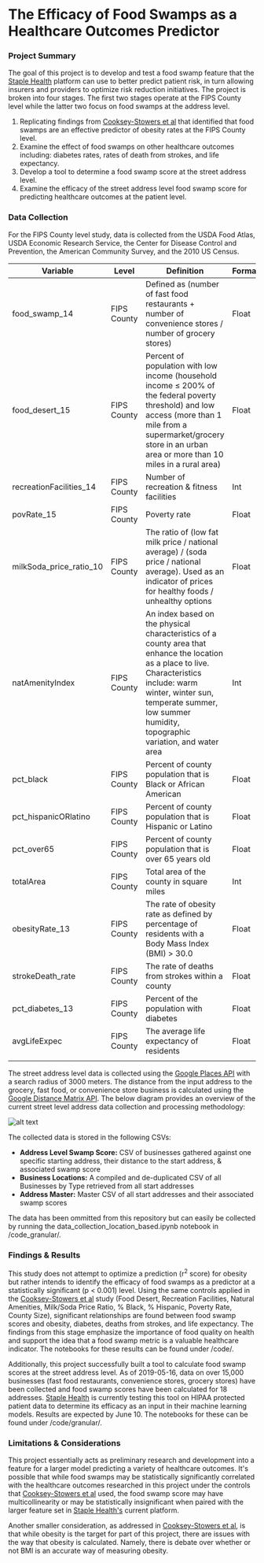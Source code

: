 # The Efficacy of Food Swamps as a Healthcare Outcomes Predictor

### Project Summary

The goal of this project is to develop and test a food swamp feature that the [Staple Health](https://staplehealth.io/) platform can use to better predict patient risk, in turn allowing insurers and providers to optimize risk reduction initiatives. The project is broken into four stages. The first two stages operate at the FIPS County level while the latter two focus on food swamps at the address level.
1) Replicating findings from [Cooksey-Stowers et al](https://www.ncbi.nlm.nih.gov/pmc/articles/PMC5708005/) that identified that food swamps are an effective predictor of obesity rates at the FIPS County level.
2) Examine the effect of food swamps on other healthcare outcomes including: diabetes rates, rates of death from strokes, and life expectancy.
3) Develop a tool to determine a food swamp score at the street address level.
4) Examine the efficacy of the street address level food swamp score for predicting healthcare outcomes at the patient level.

### Data Collection
For the FIPS County level study, data is collected from the USDA Food Atlas, USDA Economic Research Service, the Center for Disease Control and Prevention, the American Community Survey, and the 2010 US Census.

| Variable | Level | Definition | Format | Source | Year |
|-------------------------|-------------|----------------------------------------------------------------------------------------------------------------------------------------------------------------------------------------------------------------------------------------------|--------|------------------------------|-------------------------|
| food_swamp_14 | FIPS County | Defined as (number of fast food restaurants + number of convenience stores / number of grocery stores) | Float | USDA Food Atlas | 2014 |
| food_desert_15 | FIPS County | Percent of population with low income (household income ≤ 200% of the federal poverty threshold) and low access (more than 1 mile from a supermarket/grocery store in an urban area or more than 10 miles in a rural area) | Float | USDA Food Atlas | 2015 |
| recreationFacilities_14 | FIPS County | Number of recreation & fitness facilities | Int | USDA Food Atlas | 2014 |
| povRate_15 | FIPS County | Poverty rate | Float | USDA Food Atlas | 2015 |
| milkSoda_price_ratio_10 | FIPS County | The ratio of (low fat milk price / national average) / (soda price / national average). Used as an indicator of prices for healthy foods / unhealthy options | Float | USDA Food Atlas | 2010 |
| natAmenityIndex | FIPS County | An index based on the physical characteristics of a county area that enhance the location as a place to live. Characteristics include: warm winter, winter sun, temperate summer, low summer humidity, topographic variation, and water area | Int | USDA Economic Research Service | 1999 |
| pct_black | FIPS County | Percent of county population that is Black or African American | Float | American Community Survey | 2017  (5 year estimate) |
| pct_hispanicORlatino | FIPS County | Percent of county population that is Hispanic or Latino | Float | American Community Survey | 2017  (5 year estimate) |
| pct_over65 | FIPS County | Percent of county population that is over 65 years old | Float | American Community Survey | 2017 (5 year estimate) |
| totalArea | FIPS County | Total area of the county in square miles | Int | 2010 U.S. Census | 2010 |
| obesityRate_13 | FIPS County | The rate of obesity rate as defined by percentage of residents with a Body Mass Index (BMI) > 30.0 | Float | USDA Food Atlas | 2013 |
| strokeDeath_rate | FIPS County | The rate of deaths from strokes within a county | Float | CDC | 2014 - 2016 |
| pct_diabetes_13 | FIPS County | Percent of the population with diabetes | Float | CDC | 2013 |
| avgLifeExpec | FIPS County | The average life expectancy of residents | Float | CDC | 2010 |
|  |  |  |  |  |  |

The street address level data is collected using the [Google Places API](https://developers.google.com/places/web-service/intro) with a search radius of 3000 meters. The distance from the input address to the grocery, fast food, or convenience store business is calculated using the [Google Distance Matrix API](https://developers.google.com/maps/documentation/distance-matrix/start). The below diagram provides an overview of the current street level address data collection and processing methodology:

![alt text](https://raw.git.generalassemb.ly/JamesLovejoy-DEN/project_6/master/images/swamp-score-flow.png)

The collected data is stored in the following CSVs:
- **Address Level Swamp Score:** CSV of businesses gathered against one specific starting address, their distance to the start address, & associated swamp score
- **Business Locations:** A compiled and de-duplicated CSV of all Businesses by Type retrieved from all start addresses
- **Address Master:** Master CSV of all start addresses and their associated swamp scores

The data has been ommitted from this repository but can easily be collected by running the data_collection_location_based.ipynb notebook in /code_granular/.

### Findings & Results

This study does not attempt to optimize a prediction (r<sup>2</sup> score) for obesity but rather intends to identify the efficacy of food swamps as a predictor at a statistically significant (p < 0.001) level. Using the same controls applied in the [Cooksey-Stowers et al](https://www.ncbi.nlm.nih.gov/pmc/articles/PMC5708005/) study (Food Desert, Recreation Facilities, Natural Amenities, Milk/Soda Price Ratio, % Black, % Hispanic, Poverty Rate, County Size), significant relationships are found between food swamp scores and obesity, diabetes, deaths from strokes, and life expectancy. The findings from this stage emphasize the importance of food quality on health and support the idea that a food swamp metric is a valuable healthcare indicator. The notebooks for these results can be found under /code/.

Additionally, this project successfully built a tool to calculate food swamp scores at the street address level. As of 2019-05-16, data on over 15,000 businesses (fast food restaurants, convenience stores, grocery stores) have been collected and food swamp scores have been calculated for 18 addresses. [Staple Health](https://staplehealth.io/) is currently testing this tool on HIPAA protected patient data to determine its efficacy as an input in their machine learning models. Results are expected by June 10. The notebooks for these can be found under /code/granular/.

### Limitations & Considerations

This project essentially acts as preliminary research and development into a feature for a larger model predicting a variety of healthcare outcomes. It's possible that while food swamps may be statistically significantly correlated with the healthcare outcomes researched in this project under the controls that [Cooksey-Stowers et al](https://www.ncbi.nlm.nih.gov/pmc/articles/PMC5708005/) used, the food swamp score may have multicollinearity or may be statistically insignificant when paired with the larger feature set in [Staple Health's](https://staplehealth.io/) current platform.

Another smaller consideration, as addressed in [Cooksey-Stowers et al](https://www.ncbi.nlm.nih.gov/pmc/articles/PMC5708005/), is that while obesity is the target for part of this project, there are issues with the way that obesity is calculated. Namely, there is debate over whether or not BMI is an accurate way of measuring obesity.